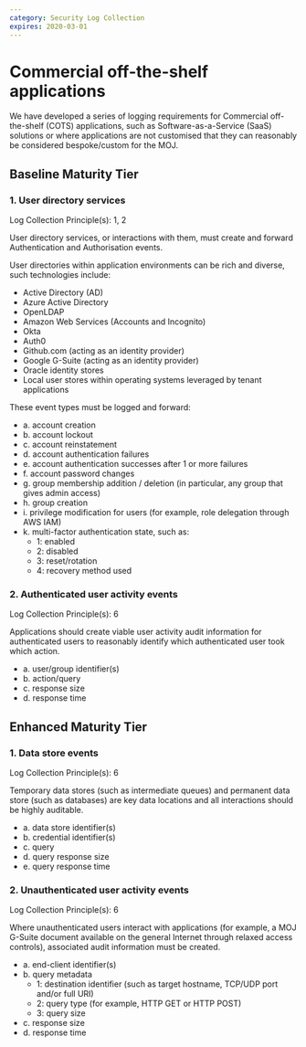 ```yaml
---
category: Security Log Collection
expires: 2020-03-01
---
```


# Commercial off-the-shelf applications

We have developed a series of logging requirements for Commercial off-the-shelf (COTS) applications, such as Software-as-a-Service (SaaS) solutions or where applications are not customised that they can reasonably be considered bespoke/custom for the MOJ.

## Baseline Maturity Tier

### 1. User directory services
Log Collection Principle(s): 1, 2

User directory services, or interactions with them, must create and forward Authentication and Authorisation events.

User directories within application environments can be rich and diverse, such technologies include:
* Active Directory (AD)
* Azure Active Directory
* OpenLDAP
* Amazon Web Services (Accounts and Incognito)
* Okta
* Auth0
* Github.com (acting as an identity provider)
* Google G-Suite (acting as an identity provider)
* Oracle identity stores
* Local user stores within operating systems leveraged by tenant applications

These event types must be logged and forward:
* a. account creation
* b. account lockout
* c. account reinstatement
* d. account authentication failures
* e. account authentication successes after 1 or more failures
* f. account password changes
* g. group membership addition / deletion (in particular, any group that gives admin access)
* h. group creation
* i. privilege modification for users (for example, role delegation through AWS IAM)
* k. multi-factor authentication state, such as:
    * 1: enabled
    * 2: disabled
    * 3: reset/rotation
    * 4: recovery method used

### 2. Authenticated user activity events
Log Collection Principle(s): 6

Applications should create viable user activity audit information for authenticated users to reasonably identify which authenticated user took which action.

* a. user/group identifier(s)
* b. action/query
* c. response size
* d. response time

## Enhanced Maturity Tier

### 1. Data store events
Log Collection Principle(s): 6

Temporary data stores (such as intermediate queues) and permanent data store (such as databases) are key data locations and all interactions should be highly auditable.

* a. data store identifier(s)
* b. credential identifier(s)
* c. query
* d. query response size
* e. query response time

### 2. Unauthenticated user activity events
Log Collection Principle(s): 6

Where unauthenticated users interact with applications (for example, a MOJ G-Suite document available on the general Internet through relaxed access controls), associated audit information must be created.

* a. end-client identifier(s)
* b. query metadata
    * 1: destination identifier (such as target hostname, TCP/UDP port and/or full URI)
    * 2: query type (for example, HTTP GET or HTTP POST)
    * 3: query size
* c. response size
* d. response time
